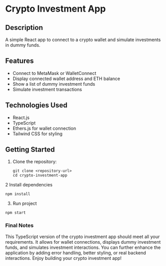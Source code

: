 # Crypto Investment App

## Description

A simple React app to connect to a crypto wallet and simulate investments in dummy funds.

## Features

- Connect to MetaMask or WalletConnect
- Display connected wallet address and ETH balance
- Show a list of dummy investment funds
- Simulate investment transactions

## Technologies Used

- React.js
- TypeScript
- Ethers.js for wallet connection
- Tailwind CSS for styling

## Getting Started

1. Clone the repository:
   ```
   git clone <repository-url>
   cd crypto-investment-app
   ```
2 Install dependencies
  ```
  npm install
  ```
3. Run project
  ```
  npm start
  ```


### Final Notes

This TypeScript version of the crypto investment app should meet all your requirements. It allows for wallet connections, displays dummy investment funds, and simulates investment interactions. You can further enhance the application by adding error handling, better styling, or real backend interactions. Enjoy building your crypto investment app!

